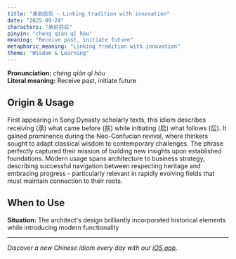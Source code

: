 ```yaml
---
title: "承前启后 - Linking tradition with innovation"
date: "2025-09-24"
characters: "承前启后"
pinyin: "chéng qián qǐ hòu"
meaning: "Receive past, initiate future"
metaphoric_meaning: "Linking tradition with innovation"
theme: "Wisdom & Learning"
---
```


**Pronunciation:** *chéng qián qǐ hòu*  
**Literal meaning:** Receive past, initiate future

## Origin & Usage

First appearing in Song Dynasty scholarly texts, this idiom describes receiving (承) what came before (前) while initiating (启) what follows (后). It gained prominence during the Neo-Confucian revival, where thinkers sought to adapt classical wisdom to contemporary challenges. The phrase perfectly captured their mission of building new insights upon established foundations. Modern usage spans architecture to business strategy, describing successful navigation between respecting heritage and embracing progress - particularly relevant in rapidly evolving fields that must maintain connection to their roots.

## When to Use

**Situation:** The architect's design brilliantly incorporated historical elements while introducing modern functionality

---

*Discover a new Chinese idiom every day with our [iOS app](https://apps.apple.com/us/app/daily-chinese-idioms/id6740611324).*
